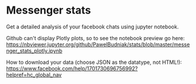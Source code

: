 # Messenger stats
Get a detailed analysis of your facebook chats using jupyter notebook.

Github can't display Plotly plots, so to see the notebook preview go here:
https://nbviewer.jupyter.org/github/PawelBudniak/stats/blob/master/messenger_stats_plotly.ipynb

How to download your data (choose JSON as the datatype, not HTML!):
https://www.facebook.com/help/1701730696756992?helpref=hc_global_nav





